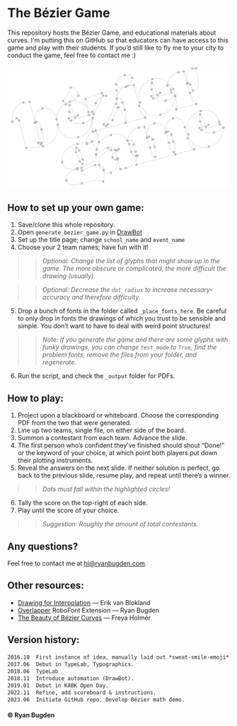 # The Bézier Game

This repository hosts the Bézier Game, and educational materials about curves. I'm putting this on GitHub so that educators can have access to this game and play with their students. If you’d still like to fly me to your city to conduct the game, feel free to contact me :)

<img src="./_images/title_image.png">

## How to set up your own game:
1. Save/clone this whole repository.
2. Open `generate_bezier_game.py` in [DrawBot](https://www.drawbot.com/index.html)
3. Set up the title page; change `school_name` and `event_name`
4. Choose your 2 team names; have fun with it!

>> *Optional: Change the list of glyphs that might show up in the game. The more obscure or complicated, the more difficult the drawing (usually).*

>> *Optional: Decrease the `dot_radius` to increase necessary-accuracy and therefore difficulty.*

5. Drop a bunch of fonts in the folder called `_place_fonts_here`. Be careful to only drop in fonts the drawings of which you trust to be sensible and simple. You don’t want to have to deal with weird point structures! 

>> *Note: If you generate the game and there are some glyphs with funky drawings, you can change `test_mode` to `True`, find the problem fonts, remove the files from your folder, and regenerate.*

6. Run the script, and check the `_output` folder for PDFs.

## How to play:
1. Project upon a blackboard or whiteboard. Choose the corresponding PDF from the two that were generated.
2. Line up two teams, single file, on either side of the board.
3. Summon a contestant from each team. Advance the slide.
4. The first person who’s confident they’ve finished should shout “Done!” or the keyword of your choice, at which point both players put down their plotting instruments.
5. Reveal the answers on the next slide. If neither solution is perfect, go back to the previous slide, resume play, and repeat until there’s a winner. 

>> *Dots must fall within the highlighted circles!*

6. Tally the score on the top-right of each side.
7. Play until the score of your choice. 

>> *Suggestion: Roughly the amount of total contestants.*

## Any questions?
Feel free to contact me at hi@ryanbugden.com. 

## Other resources:
* [Drawing for Interpolation](https://superpolator.com/drawing.html) — Erik van Blokland 
* [Overlapper](https://github.com/ryanbugden/Overlapper) RoboFont Extension — Ryan Bugden
* [The Beauty of Bézier Curves](https://www.youtube.com/watch?v=aVwxzDHniEw) — Freya Holmér

## Version history:
```
2016.10  First instance of idea, manually laid out *sweat-smile-emoji*
2017.06  Debut in TypeLab, Typographics.
2018.06  TypeLab
2018.11  Introduce automation (DrawBot).
2019.01  Debut in KABK Open Day.
2022.11  Refine, add scoreboard & instructions.
2023.06  Initiate GitHub repo. Develop Bézier math demo.
```

#### © Ryan Bugden